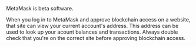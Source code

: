MetaMask is beta software.

When you log in to MetaMask and approve blockchain access on a website, that site can view your current account's address. This address can be used to look up your acount balances and transactions. Always double check that you're on the correct site before approving blockchain access.
